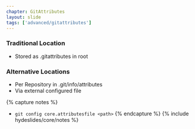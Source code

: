 ```yaml
---
chapter: GitAttributes
layout: slide
tags: ['advanced/gitattributes']
---
```


### Traditional Location
* Stored as .gitattributes in root

### Alternative Locations
* Per Repository in .git/info/attributes
* Via external configured file 

{% capture notes %}
* `git config core.attributesfile <path>`
{% endcapture %}
{% include hydeslides/core/notes %}